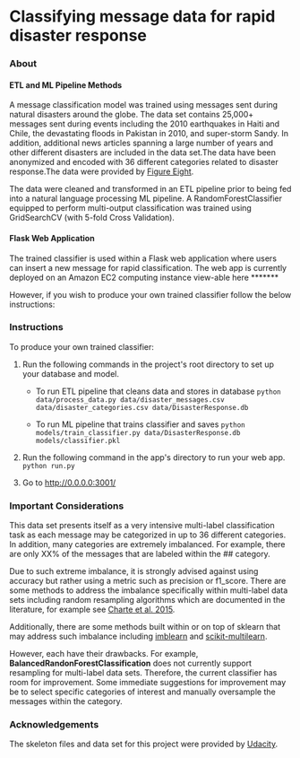 # Classifying message data for rapid disaster response

### About
#### ETL and ML Pipeline Methods
A message classification model was trained using messages sent during natural disasters around the globe. The data set contains 25,000+ messages sent during events including the 2010 earthquakes in Haiti and Chile, the devastating floods in Pakistan in 2010, and super-storm Sandy. In addition, additional news articles spanning a large number of years and other different disasters are included in the data set.The data have been anonymized and encoded with 36 different categories related to disaster response.The data were provided by [Figure Eight](https://www.figure-eight.com/dataset/combined-disaster-response-data/). 

The data were cleaned and transformed in an ETL pipeline prior to being fed into a natural language processing ML pipeline. A RandomForestClassifier equipped to perform multi-output classification was trained using GridSearchCV (with 5-fold Cross Validation).

#### Flask Web Application
The trained classifier is used within a Flask web application where users can insert a new message for rapid classification. The web app is currently deployed on an Amazon EC2 computing instance view-able here *******

However, if you wish to produce your own trained classifier follow the below instructions:

### Instructions

To produce your own trained classifier:

1. Run the following commands in the project's root directory to set up your database and model.

    - To run ETL pipeline that cleans data and stores in database
        `python data/process_data.py data/disaster_messages.csv data/disaster_categories.csv data/DisasterResponse.db`
        
    - To run ML pipeline that trains classifier and saves
        `python models/train_classifier.py data/DisasterResponse.db models/classifier.pkl`

2. Run the following command in the app's directory to run your web app.
    `python run.py`

3. Go to http://0.0.0.0:3001/


### Important Considerations

This data set presents itself as a very intensive multi-label classification task as each message may be categorized in up to 36 different categories. In addition, many categories are extremely imbalanced. For example, there are only XX% of the messages that are labeled within the ## category. 

Due to such extreme imbalance, it is strongly advised against using accuracy but rather using a metric such as precision or f1_score. There are some methods to address the imbalance specifically within multi-label data sets including random resampling algorithms which are documented in the literature, for example see [Charte et al. 2015](https://sci2s.ugr.es/sites/default/files/ficherosPublicaciones/1790_2015-Neuro-Charte-MultiLabel_Imbalanced.pdf). 

Additionally, there are some methods built within or on top of sklearn that may address such imbalance including [imblearn](https://imbalanced-learn.readthedocs.io/en/stable/generated/imblearn.ensemble.BalancedRandomForestClassifier.html) and [scikit-multilearn](http://scikit.ml/api/skmultilearn.adapt.mlknn.html). 

However, each have their drawbacks. For example, **BalancedRandonForestClassification** does not currently support resampling for multi-label data sets. Therefore, the current classifier has room for improvement. Some immediate suggestions for improvement may be to select specific categories of interest and manually oversample the messages within the category. 

### Acknowledgements 
The skeleton files and data set for this project were provided by [Udacity](https://www.udacity.com/). 

